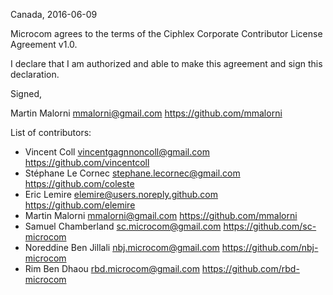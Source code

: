 Canada, 2016-06-09

Microcom agrees to the terms of the Ciphlex Corporate Contributor License
Agreement v1.0.

I declare that I am authorized and able to make this agreement and sign this
declaration.

Signed,

Martin Malorni mmalorni@gmail.com https://github.com/mmalorni

List of contributors:

- Vincent Coll vincentgagnnoncoll@gmail.com https://github.com/vincentcoll
- Stéphane Le Cornec stephane.lecornec@gmail.com https://github.com/coleste
- Eric Lemire elemire@users.noreply.github.com https://github.com/elemire
- Martin Malorni mmalorni@gmail.com https://github.com/mmalorni
- Samuel Chamberland sc.microcom@gmail.com https://github.com/sc-microcom
- Noreddine Ben Jillali nbj.microcom@gmail.com https://github.com/nbj-microcom
- Rim Ben Dhaou rbd.microcom@gmail.com https://github.com/rbd-microcom
